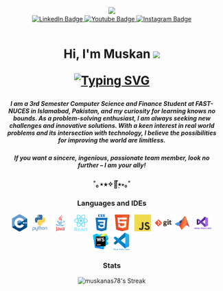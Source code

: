<div id="header" align="center">
  <img src="https://i.giphy.com/media/v1.Y2lkPTc5MGI3NjExNW16YWc5aXF4OGZpY2x6Zjlycno0enFicDB1OGQwcWE2dWM4ZG9tciZlcD12MV9pbnRlcm5hbF9naWZfYnlfaWQmY3Q9Zw/Dzv7JShHYPDP2/giphy.gif" width="100"/>
</div>

<div id="badges" align="center">
  <a href="https://www.linkedin.com/in/muskanas78">
    <img src="https://img.shields.io/badge/LinkedIn-7B0000?style=for-the-badge&logo=linkedin&logoColor=white" alt="LinkedIn Badge"/>
  </a>
  <a href="https://www.youtube.com/@muskanas78">
    <img src="https://img.shields.io/badge/YouTube-7B0000?style=for-the-badge&logo=youtube&logoColor=white" alt="Youtube Badge"/>
  </a>
  <a href="https://www.instagram.com/muskanas78/">
    <img src="https://img.shields.io/badge/Instagram-7B0000?style=for-the-badge&logo=instagram&logoColor=white" alt="Instagram Badge"/>
  </a>
</div>

<div align="center">
  <img src="https://komarev.com/ghpvc/?username=muskanas78&style=flat-square&color=7B0000" alt=""/>
  <h1>
    Hi, I'm Muskan
    <img src="https://media.giphy.com/media/hvRJCLFzcasrR4ia7z/giphy.gif" width="30px"/>
    <p align="center">
      <a href="https://git.io/typing-svg" rel="nofollow">
        <img src="https://readme-typing-svg.demolab.com?font=Fira+Code&size=24&pause=1000&color=7B0000&center=true&width=435&lines=FinTech+Student;AI/ML+Researcher;Web+Developer;UI/UX+Designer;Book+Reader;Chess+Player" alt="Typing SVG">
      </a>
    </p>
  </h1>
  <h5>
      I am a 3rd Semester Computer Science and Finance Student at FAST-NUCES in Islamabad, Pakistan, and my curiosity for learning knows no bounds. As a problem-solving enthusiast, I am always seeking new challenges and innovative solutions. With a keen interest in real world problems and its intersection with technology, I believe the possibilities for improving the world are limitless.
  </h5>
  <h5>
If you want a sincere, ingenious, passionate team member, look no further – I am your ally!
  </h5>
</div>

<div align="center">
 <h3>˚｡⋆⭑✧🔭๋࣭⭑⋆｡˚</h3>
 <h3>Languages and IDEs</h3>
</div>

<div align="center">
  <img src="https://github.com/devicons/devicon/blob/master/icons/cplusplus/cplusplus-original.svg" title="C++" alt="C++" width="40" height="40"/>&nbsp;
  <img src="https://github.com/devicons/devicon/blob/master/icons/python/python-original-wordmark.svg" title="Python" alt="Python" width="40" height="40"/>&nbsp;
  <img src="https://github.com/devicons/devicon/blob/master/icons/java/java-original-wordmark.svg" title="Java" alt="Java" width="40" height="40"/>&nbsp;
  <img src="https://github.com/devicons/devicon/blob/master/icons/react/react-original-wordmark.svg" title="React" alt="React" width="40" height="40"/>&nbsp;
  <img src="https://github.com/devicons/devicon/blob/master/icons/css3/css3-plain-wordmark.svg"  title="CSS3" alt="CSS" width="40" height="40"/>&nbsp;
  <img src="https://github.com/devicons/devicon/blob/master/icons/html5/html5-original.svg" title="HTML5" alt="HTML" width="40" height="40"/>&nbsp;
  <img src="https://github.com/devicons/devicon/blob/master/icons/javascript/javascript-original.svg" title="JavaScript" alt="JavaScript" width="40" height="40"/>&nbsp;
  <img src="https://github.com/devicons/devicon/blob/master/icons/git/git-original-wordmark.svg" title="Git" **alt="Git" width="40" height="40"/>
  <img src="https://github.com/devicons/devicon/blob/master/icons/matlab/matlab-original.svg" title="Matlab" alt="Matlab" width="40" height="40"/>&nbsp;
  <img src="https://github.com/devicons/devicon/blob/master/icons/visualstudio/visualstudio-original-wordmark.svg" title="Visual Studio" alt="Visual Studio" width="40" height="40"/>&nbsp;
  <img src="https://github.com/devicons/devicon/blob/master/icons/webstorm/webstorm-original.svg" title="Web Storm" alt="Web Storm" width="40" height="40"/>&nbsp;
  <img src="https://github.com/devicons/devicon/blob/master/icons/vscode/vscode-original-wordmark.svg" title="VS Code" alt="VS Code" width="40" height="40"/>&nbsp;
</div>

<div align="center">
 <h3>Stats</h3>
</div>

<div align="center">
  <img src="https://github-readme-streak-stats.herokuapp.com/?user=muskanas78&theme=tokyonight&hide_border=true" alt="muskanas78's Streak" />
</div>
